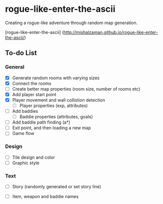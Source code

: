# rogue-like-enter-the-ascii

Creating a rogue-like adventure through random map generation. 

[rogue-like-enter-the-ascii] (http://mishalzaman.github.io/rogue-like-enter-the-ascii/)

## To-do List

### General

- [x] Generate random rooms with varying sizes
- [x] Connect the rooms
- [ ] Create better map properties (room size, number of rooms etc)
- [x] Add player start point
- [x] Player movement and wall collistion detection
  - [ ] Player properties (exp, attributes)
- [ ] Add baddies
  - [ ] Baddie properties (attributes, goals)
- [ ] Add baddie path finding (a*) 
- [ ] Exit point, and then loading a new map
- [ ] Game flow

### Design

- [ ] Tile design and color
- [ ] Graphic style

### Text

- [ ] Story (randomly generated or set story line)
- [ ] Item, weapon and baddie names

